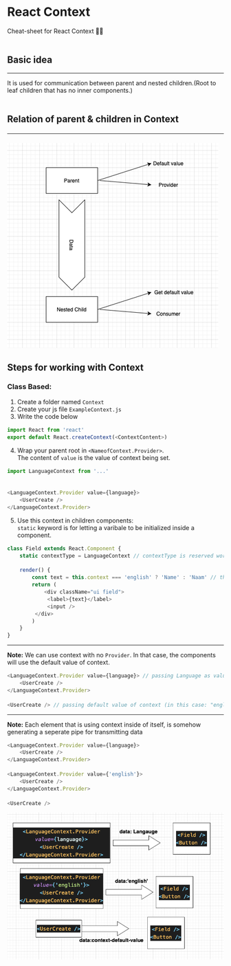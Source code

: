 # React Context
Cheat-sheet for React Context 👍🏻<br />
<br />


## Basic idea
<hr>
It is used for communication between parent and nested children.(Root to leaf children that has no inner components.)
<br /><br />

## Relation of parent & children in Context <hr>
![alt text](./src/MdPics/Basic.png)

## Steps for working with Context
### Class Based:
1. Create a folder named `Context`  
2. Create your js file `ExampleContext.js`
3. Write the code below  

```javascript
import React from 'react'
export default React.createContext(<ContextContent>)
```

4. Wrap your parent root in `<NameofContext.Provider>`.
<br />The content of `value` is the value of context being set.
```javascript
import LanguageContext from '...'


<LanguageContext.Provider value={language}>
    <UserCreate />
</LanguageContext.Provider>
```

5. Use this context in children components:
<br /> `static` keyword is for letting a varibale to be initialized inside a component.

```javascript
class Field extends React.Component {
    static contextType = LanguageContext // contextType is reserved word

    render() {
        const text = this.context === 'english' ? 'Name' : 'Naam' // this.context is the context being fetched from parent 
        return (
            <div className="ui field">
             <label>{text}</label>
             <input />
         </div>
        )
    }
}
```
<hr>

**Note:** We can use context with no `Provider`. In that case, the components will use the default value of context.

```javascript
<LanguageContext.Provider value={language}> // passing Language as value
    <UserCreate />
</LanguageContext.Provider>

<UserCreate /> // passing default value of context (in this case: "english")
```
<hr>

**Note:** Each element that is using context inside of itself, is somehow generating a seperate pipe for transmitting data

```javascript
<LanguageContext.Provider value={language}>
    <UserCreate />
</LanguageContext.Provider>

<LanguageContext.Provider value={'english'}>
    <UserCreate />
</LanguageContext.Provider>

<UserCreate />
```

![alt text](./src/MdPics/Pipes.png)